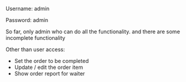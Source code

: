 <p> Username: admin </p>
<p> Password: admin </p>

<p> So far, only admin who can do all the functionality. and there are some incomplete functionality</p>
Other than user access: 
<ul>
<li> Set the order to be completed </li>
<li> Update / edit the order item </li>
<li> Show order report for waiter </li>
</ul>
